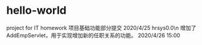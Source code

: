 # hello-world
project for IT homework
项目基础功能部分提交  2020/4/25 hrsys0.0\n
增加了AddEmpServlet，用于实现增加新的任职关系的功能。 2020/4/26 15:00
